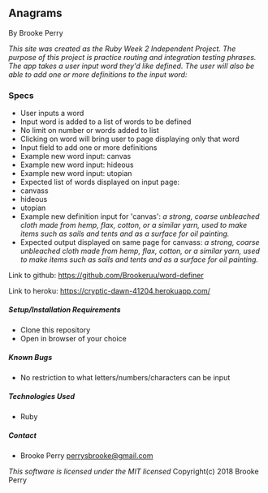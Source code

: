 ## Anagrams

By Brooke Perry

_This site was created as the Ruby Week 2 Independent Project. The purpose of this project is practice routing and integration testing phrases. The app takes a user input word they'd like defined. The user will also be able to add one or more definitions to the input word:_


### Specs
 * User inputs a word
 * Input word is added to a list of words to be defined
 * No limit on number or words added to list
 * Clicking on word will bring user to page displaying only that word
 * Input field to add one or more definitions
 * Example new word input: canvas
 * Example new word input: hideous
 * Example new word input: utopian
 * Expected list of words displayed on input page:
  * canvass
  * hideous
  * utopian
 * Example new definition input for 'canvas': _a strong, coarse unbleached cloth made from hemp, flax, cotton, or a similar yarn, used to make items such as sails and tents and as a surface for oil painting._
  * Expected output displayed on same page for canvass: _a strong, coarse unbleached cloth made from hemp, flax, cotton, or a similar yarn, used to make items such as sails and tents and as a surface for oil painting._


Link to github: https://github.com/Brookeruu/word-definer

Link to heroku: https://cryptic-dawn-41204.herokuapp.com/

##### Setup/Installation Requirements
* Clone this repository
* Open in browser of your choice

##### Known Bugs
 * No restriction to what letters/numbers/characters can be input

##### Technologies Used
* Ruby

##### Contact
* Brooke Perry perrysbrooke@gmail.com

_This software is licensed under the MIT licensed_
Copyright(c) 2018 Brooke Perry
